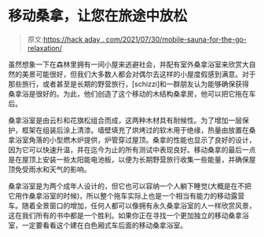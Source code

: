 # 移动桑拿，让您在旅途中放松

> 原文:[https://hack aday . com/2021/07/30/mobile-sauna-for-the-go-relaxation/](https://hackaday.com/2021/07/30/mobile-sauna-for-on-the-go-relaxation/)

虽然想象一下在森林里拥有一间小屋来逃避社会，并配有室外桑拿浴室来欣赏大自然的美景可能很好，但我们大多数人都会对偶尔去这样的小屋度假感到满意。对于那些旅行，或者甚至是长期的野营旅行，[schizzi]和一群朋友认为能够确保获得桑拿浴是很好的。为此，他们创造了这个移动的木结构桑拿房，他可以把它拖在车后。

桑拿浴室是由云杉和花旗松组合而成，这两种木材具有耐候性。为了增加一层保护，框架在组装后涂上清漆。墙壁填充了烘烤过的软木用于绝缘，热量由放置在桑拿浴室角落的小型燃木炉提供，炉管穿过屋顶。桑拿的性能也显示了良好的设计，因为它可以快速升温，并在迄今为止的所有测试中表现良好。移动桑拿的最后一点是在屋顶上安装一些太阳能电池板，以便为长期野营旅行收集一些能量，并确保屋顶免受雨水和天气的影响。

桑拿浴室是为两个成年人设计的，但它也可以容纳一个人躺下睡觉(大概是在不把它用作桑拿浴室的时候)，所以整个拖车实际上也是一个相当有能力的移动露营车。随着全景窗口的增加，任何人都可以像拥有永久桑拿浴室的人一样欣赏风景，这在我们所有的书中都是一个胜利。如果你正在寻找一个更加独立的移动桑拿浴室，一定要看看这个建在白色厢式车后面的移动桑拿浴室。